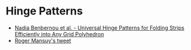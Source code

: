 # Hinge Patterns

- [Nadia Benbernou et al. - Universal Hinge Patterns for Folding Strips Efficiently into Any Grid Polyhedron](http://erikdemaine.org/papers/StripsGrid_WADS2017/paper.pdf)
- [Roger Mansuy's tweet](https://twitter.com/roger_mansuy/status/1336713975548014592)
